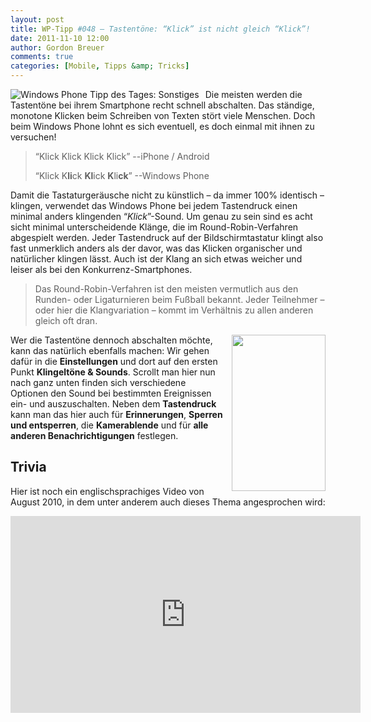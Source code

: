 ```yaml
---
layout: post
title: WP-Tipp #048 – Tastentöne: “Klick” ist nicht gleich “Klick”!
date: 2011-11-10 12:00
author: Gordon Breuer
comments: true
categories: [Mobile, Tipps &amp; Tricks]
---
```

<p><img style="margin: 0px 10px 0px 0px; display: inline; float: left" title="" alt="Windows Phone Tipp des Tages: Sonstiges" align="left" src="http://anheledirwp.blob.core.windows.net/wordpress/2011/11/sonstiges.png" /></p>  <p>Die meisten werden die Tastentöne bei ihrem Smartphone recht schnell abschalten. Das ständige, monotone Klicken beim Schreiben von Texten stört viele Menschen. Doch beim Windows Phone lohnt es sich eventuell, es doch einmal mit ihnen zu versuchen!</p>  <blockquote>   <p>“Klick Klick Klick Klick” --iPhone / Android</p>    <p>“Klick K<b>li</b>ck <b>Kl</b>ick <b>K</b>li<b>ck</b>” --Windows Phone</p> </blockquote>  <p>Damit die Tastaturgeräusche nicht zu künstlich – da immer 100% identisch – klingen, verwendet das Windows Phone bei jedem Tastendruck einen minimal anders klingenden “<em>Klick</em>”-Sound. Um genau zu sein sind es acht sicht minimal unterscheidende Klänge, die im Round-Robin-Verfahren abgespielt werden. Jeder Tastendruck auf der Bildschirmtastatur klingt also fast unmerklich anders als der davor, was das Klicken organischer und natürlicher klingen lässt. Auch ist der Klang an sich etwas weicher und leiser als bei den Konkurrenz-Smartphones.</p>  <blockquote>   <p>Das Round-Robin-Verfahren ist den meisten vermutlich aus den Runden- oder Ligaturnieren beim Fußball bekannt. Jeder Teilnehmer – oder hier die Klangvariation – kommt im Verhältnis zu allen anderen gleich oft dran.</p> </blockquote>  <p><img style="margin: 0px 0px 0px 10px; display: inline; float: right" align="right" src="http://anheledirwp.blob.core.windows.net/wordpress/2011/11/6331609110_c5ee343817.jpg" width="150" height="250" />Wer die Tastentöne dennoch abschalten möchte, kann das natürlich ebenfalls machen: Wir gehen dafür in die <strong>Einstellungen</strong> und dort auf den ersten Punkt <strong>Klingeltöne &amp; Sounds</strong>. Scrollt man hier nun nach ganz unten finden sich verschiedene Optionen den Sound bei bestimmten Ereignissen ein- und auszuschalten. Neben dem <strong>Tastendruck</strong> kann man das hier auch für <strong>Erinnerungen</strong>, <strong>Sperren und entsperren</strong>, die <strong>Kamerablende</strong> und für <strong>alle anderen Benachrichtigungen</strong> festlegen. </p>  <h2 class="clear">Trivia</h2>  <p>Hier ist noch ein englischsprachiges Video von August 2010, in dem unter anderem auch dieses Thema angesprochen wird:</p> <iframe height="315" src="http://www.youtube.com/embed/M6e5kPDe5zI" frameborder="0" width="560" allowfullscreen="allowfullscreen"></iframe>
